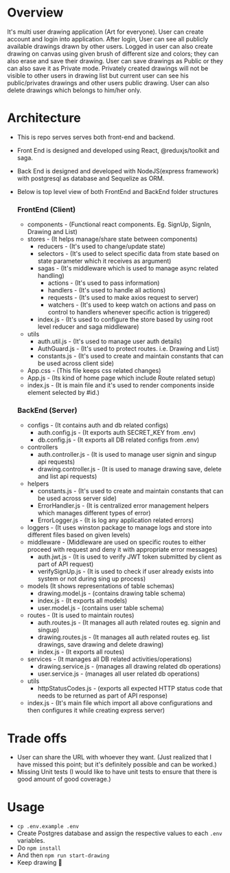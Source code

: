 # Overview
It's multi user drawing application (Art for everyone). User can create account and login into application. After login, User can see all publicly available drawings drawn by other users. Logged in user can also create drawing on canvas using given brush of different size and colors; they can also erase and save their drawing. User can save drawings as Public or they can also save it as Private mode. Privately created drawings will not be visible to other users in drawing list but current user can see his public/privates drawings and other users public drawing. User can also delete drawings which belongs to him/her only.


# Architecture

- This is repo serves serves both front-end and backend.
- Front End is designed and developed using React, @reduxjs/toolkit and saga.
- Back End is designed and developed with NodeJS(express framework) with postgresql as database and Sequelize as ORM.
- Below is top level view of both FrontEnd and BackEnd folder structures

  ### FrontEnd (Client)
  - components - (Functional react components. Eg. SignUp, SignIn, Drawing and List)
  - stores  - (It helps manage/share state between components)
    - reducers - (It's used to change/update state)
    - selectors - (It's used to select specific data from state based on state parameter which it receives as argument)
    - sagas - (It's middleware which is used to manage async related handling)
      - actions - (It's used to pass information)
      - handlers - (It's used to handle all actions)
      - requests - (It's used to make axios request to server)
      - watchers - (It's used to keep watch on actions and pass on control to handlers whenever specific action is triggered)
    - index.js - (It's used to configure the store based by using root level reducer and saga middleware) 
  - utils
    - auth.util.js - (It's used to manage user auth details)
    - AuthGuard.js - (It's used to protect routes. i.e. Drawing and List)
    - constants.js - (It's used to create and maintain constants that can be used across client side)
  - App.css - (This file keeps css related changes)
  - App.js - (Its kind of home page which include Route related setup)
  - index.js - (It is main file and it's used to render components inside element selected by #id.)


  ### BackEnd (Server)
  - configs - (It contains auth and db related configs)
    - auth.config.js - (It exports auth SECRET_KEY from .env)
    - db.config.js - (It exports all DB related configs from .env)   
  - controllers
    - auth.controller.js - (It is used to manage user signin and singup api requests)  
    - drawing.controller.js - (It is used to manage drawing save, delete and list api requests)  
  - helpers
    - constants.js - (It's used to create and maintain constants that can be used across server side)
    - ErrorHandler.js - (It is centralized error management helpers which manages different types of error)
    - ErrorLogger.js - (It is log any application related errors)
  - loggers - (It uses winston package to manage logs and store into different files based on given levels)
  - middleware - (Middleware are used on specific routes to either proceed with request and deny it with appropriate error messages)
    - auth.jwt.js - (It is used to verify JWT token submitted by client as part of API request)
    - verifySignUp.js - (It is used to check if user already exists into system or not during sing up process)
  - models (It shows representations of table schemas)
    - drawing.model.js - (contains drawing table schema)
    - index.js - (It exports all models)
    - user.model.js  - (contains user table schema)
  - routes - (It is used to maintain routes)
    - auth.routes.js - (It manages all auth related routes eg. signin and singup)
    - drawing.routes.js  - (It manages all auth related routes eg. list drawings, save drawing and delete drawing)
    - index.js - (It exports all routes)
  - services - (It manages all DB related activities/operations)
    - drawing.service.js - (manages all drawing related db operations)
    - user.service.js - (manages all user related db operations)
  - utils
    - httpStatusCodes.js - (exports all expected HTTP status code that needs to be returned as part of API response)
  - index.js - (It's main file which import all above configurations and then configures it while creating express server)

# Trade offs
- User can share the URL with whoever they want. (Just realized that I have missed this point; but it's definitely possible and can be worked.)
- Missing Unit tests (I would like to have unit tests to ensure that there is good amount of good coverage.)

# Usage

- `cp .env.example .env`
- Create Postgres database and assign the respective values to each `.env` variables.
- Do `npm install`
- And then `npm run start-drawing`
- Keep drawing :slightly_smiling_face:


